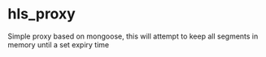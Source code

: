 # hls_proxy
Simple proxy based on mongoose, this will attempt to keep all segments in memory until a set expiry time
